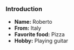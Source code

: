 ### Introduction

- **Name:** Roberto
- **From:** Italy
- **Favorite food:** Pizza
- **Hobby:** Playing guitar
